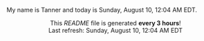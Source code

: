 My name is Tanner and today is Sunday, August 10, 12:04 AM EDT.

<p align="center">This <i>README</i> file is generated <b>every 3 hours</b>!</br>Last refresh: Sunday, August 10, 12:04 AM EDT<br /></p>
